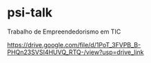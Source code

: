 # psi-talk
Trabalho de Empreendedorismo em TIC

https://drive.google.com/file/d/1PoT_3FVPB_B-PHQn23SVSI4HUVQ_RTQ-/view?usp=drive_link
